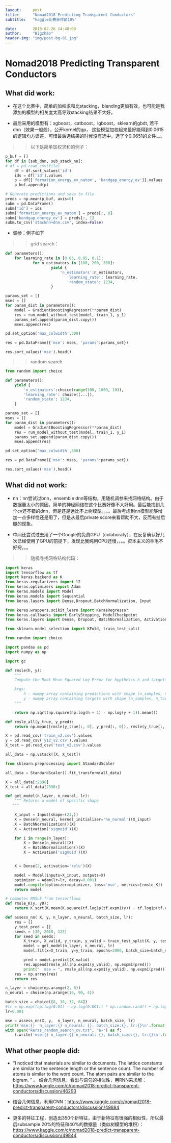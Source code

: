 ```yaml
---
layout:     post
title:      "Nomad2018 Predicting Transparent Conductors"
subtitle:   "kaggle比赛获得前10%"

date:       2018-02-26 14:48:00
author:     "Bigzhao"
header-img: "img/post-bg-01.jpg"
---
```



# Nomad2018 Predicting Transparent Conductors

## What did work:

- 在这个比赛中，简单的加权求和比stacking，blending更加有效，也可能是我添加的模型的相关度太高导致stacking结果不大好。

- 最后采用的模型有：xgboost，catboost，lgboost，sklearn的gbdt, 若干dnn（效果一般般），公开kernel的gp， 这些模型加权起来最好能得到0.0615的逻辑均方误差，可惜最后选结果的时候没有选中，选了个0.0651的文件。。。

>> 以下是简单加权求和的例子：

```py
p_buf = []
for df in [sub_dnn, sub_stack_nn]:
# df = pd.read_csv(file)
    df = df.sort_values('id')
    ids = df['id'].values
    p = df[['formation_energy_ev_natom', 'bandgap_energy_ev']].values
    p_buf.append(p)

# Generate predictions and save to file    
preds = np.mean(p_buf, axis=0)
subm = pd.DataFrame()
subm['id'] = ids
subm['formation_energy_ev_natom'] = preds[:, 0]
subm['bandgap_energy_ev'] = preds[:, 1]
subm.to_csv('stacknn+dnn.csv', index=False)
```

- 调参：例子如下

>> grid search：

```py
def parameters():
    for learning_rate in [0.03, 0.05, 0.1]:
            for n_estimators in [100, 200, 300]:
                    yield {
                        'n_estimators':n_estimators,
                           'learning_rate': learning_rate,
                           'random_state': 1234,
                    }

params_set = []
mses = []
for param_dist in parameters():
    model = GradientBoostingRegressor(**param_dist)
    res = run_model_without_test(model, train_1, y_1)
    params_set.append(param_dist.copy())
    mses.append(res)

pd.set_option('max_colwidth',300)

res = pd.DataFrame({'mse': mses, 'params':params_set})

res.sort_values('mse').head()

```

>> random search

```py
from random import choice

def parameters():
    yield {
        'n_estimators':choice(range(100, 1000, 10)),
        'learning_rate': choice([...]),
        'random_state': 1234,
    }

params_set = []
mses = []
for param_dist in parameters():
    model = GradientBoostingRegressor(**param_dist)
    res = run_model_without_test(model, train_1, y_1)
    params_set.append(param_dist.copy())
    mses.append(res)

pd.set_option('max_colwidth',300)

res = pd.DataFrame({'mse': mses, 'params':params_set})

res.sort_values('mse').head()
```


## What did not work:

- nn：nn尝试过bnn，ensemble dnn等结构，用随机调参来找网络结构。由于数据量太小的原因，简单的神经网络在这个比赛好像不大好用。最后能找到几个cv还不错的dnn，但是还是远比不上树模型。。。。最后考虑到nn模型能够增加一点多样性还是用了，但是从最后private score来看帮助不大，反而有扯后腿的现象。

- 中间还尝试过去用了一个Google的免费GPU（colaboraty），在反复确认好几次已经使用了GPU的前提下，发现比我纯用CPU还慢，。。。资本主义的羊毛不好捋。。。

>> 随机寻找网络结构代码：

```py
import keras
import tensorflow as tf
import keras.backend as K
from keras.regularizers import l2
from keras.optimizers import Adam
from keras.models import Model
from keras.models import Sequential
from keras.layers import Dense,Dropout,BatchNormalization, Input

from keras.wrappers.scikit_learn import KerasRegressor
from keras.callbacks import EarlyStopping, ModelCheckpoint
from keras.layers import Dense, Dropout, BatchNormalization, Activation

from sklearn.model_selection import KFold, train_test_split

from random import choice

import pandas as pd
import numpy as np

import gc

def rmsle(h, y):
    """
    Compute the Root Mean Squared Log Error for hypthesis h and targets y

    Args:
        h - numpy array containing predictions with shape (n_samples, n_targets)
        y - numpy array containing targets with shape (n_samples, n_targets)
    """

    return np.sqrt(np.square(np.log(h + 1) - np.log(y + 1)).mean())

def rmsle_all(y_true, y_pred):
    return np.mean([rmsle(y_true[:, 0], y_pred[:, 0]), rmsle(y_true[:, 1], y_pred[:, 1])])

X = pd.read_csv('train_v2.csv').values
y = pd.read_csv('y12_v2.csv').values
X_test = pd.read_csv('test_v2.csv').values

all_data = np.vstack([X, X_test])

from sklearn.preprocessing import StandardScaler

all_data = StandardScaler().fit_transform(all_data)

X = all_data[:2396]
X_test = all_data[2396:]

def get_model(n_layer, n_neural, lr):
    """ Returns a model of specific shape
   """

    X_input = Input(shape=(23,))  
    X = Dense(n_neural, kernel_initializer='he_normal')(X_input)
    X = BatchNormalization()(X)
    X = Activation('sigmoid')(X)

    for i in range(n_layer):
        X = Dense(n_neural)(X)
        X = BatchNormalization()(X)
        X = Activation('sigmoid')(X)


    X = Dense(2, activation='relu')(X)

    model = Model(inputs=X_input, outputs=X)
    optimizer = Adam(lr=lr, decay=0.001)
    model.compile(optimizer=optimizer, loss='mse', metrics=[rmsle_K])
    return model

# computes RMSLE from tensorflowa
def rmsle_K(y, y0):
    return K.sqrt(K.mean(K.square(tf.log1p(tf.expm1(y)) - tf.log1p(tf.expm1(y0)))))

def assess_nn( X, y, n_layer, n_neural, batch_size, lr):
    res = []
    y_test_pred = []
    seeds = [30, 2018, 123]
    for seed in seeds:
        X_train, X_valid, y_train, y_valid = train_test_split(X, y, test_size=0.1, random_state=seed)    
        model = get_model(n_layer, n_neural, lr)
        model.fit(x=X_train, y=y_train, epochs=2000, batch_size=batch_size, validation_data=(X_valid, y_valid), verbose=0)

        pred = model.predict(X_valid)
        res.append(rmsle_all(np.expm1(y_valid), np.expm1(pred)))
        print("  mse = ", rmsle_all(np.expm1(y_valid), np.expm1(pred)))
    res = np.array(res)
    return res

n_layer = choice(np.arange(2, 8))
n_neural = choice(np.arange(16, 90, 4))

batch_size = choice([8, 16, 32, 64])
#lr = np.exp((np.log(0.01) - np.log(0.001)) * np.random.rand() + np.log(0.001))
lr=0.001

mse = assess_nn(X, y,  n_layer, n_neural, batch_size, lr)
print('mse:{}  n_layer:{} n_neural: {}, batch_size:{}, lr:{}\n'.format(mse, n_layer, n_neural, batch_size, lr))
with open("keras_random_search_cv.txt", "a+") as f:
    f.write('mse:{} n_layer:{} n_neural: {}, batch_size:{}, lr:{}\n'.format(mse, n_layer, n_neural, batch_size, lr))
```


## What other people did:

- “I noticed that materials are similar to documents. The lattice constants are similar to the sentence length or the sentence count. The number of atoms is similar to the word count. The atom pairs are similar to the bigram. ” 。 结合几何信息，看出与语句的相似性，用RNN来求解：https://www.kaggle.com/c/nomad2018-predict-transparent-conductors/discussion/46293

- 结合几何信息，利用CNN：https://www.kaggle.com/c/nomad2018-predict-transparent-conductors/discussion/49884

- 更多的特征工程，创造出350个新特征，由于新特征有很强的相似性，所以最后subsample 20%的特征和40%的数据量（类似树模型的堆积）：https://www.kaggle.com/c/nomad2018-predict-transparent-conductors/discussion/49844
